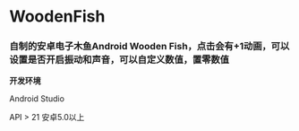 # WoodenFish
### 自制的安卓电子木鱼Android Wooden Fish，点击会有+1动画，可以设置是否开启振动和声音，可以自定义数值，置零数值


**开发环境**

Android Studio

API > 21 安卓5.0以上
